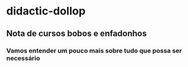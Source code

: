# didactic-dollop
## Nota de cursos bobos e enfadonhos

### Vamos entender um pouco mais sobre tudo que possa ser necessário
